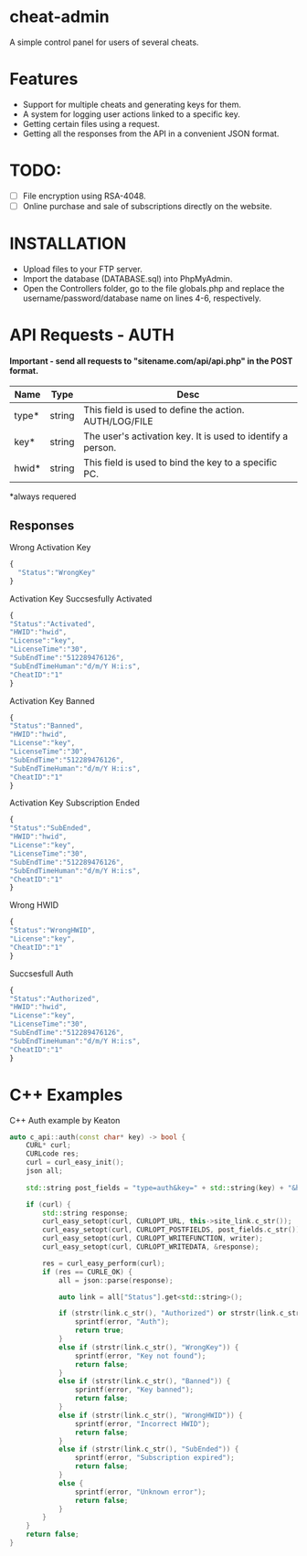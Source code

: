 # cheat-admin
 A simple control panel for users of several cheats.

# Features
 * Support for multiple cheats and generating keys for them.
 * A system for logging user actions linked to a specific key.
 * Getting certain files using a request.
 * Getting all the responses from the API in a convenient JSON format.

# TODO:
- [ ] File encryption using RSA-4048.
- [ ] Online purchase and sale of subscriptions directly on the website.

# INSTALLATION
 * Upload files to your FTP server.
 * Import the database (DATABASE.sql) into PhpMyAdmin.
 * Open the Controllers folder, go to the file globals.php and replace the username/password/database name on lines 4-6, respectively.

# API Requests - AUTH
 #### Important - send all requests to "sitename.com/api/api.php" in the POST format.
 
 Name | Type | Desc
----- | -----|--------
type* | string | This field is used to define the action. AUTH/LOG/FILE
key*  | string | The user's activation key. It is used to identify a person.
hwid* | string | This field is used to bind the key to a specific PC.

*always requered

## Responses

Wrong Activation Key
```js
{
  "Status":"WrongKey"
}
```

Activation Key Succsesfully Activated
```js
{
"Status":"Activated",
"HWID":"hwid",
"License":"key",
"LicenseTime":"30",
"SubEndTime":"512289476126",
"SubEndTimeHuman":"d/m/Y H:i:s",
"CheatID":"1"
}
```

Activation Key Banned
```js
{
"Status":"Banned",
"HWID":"hwid",
"License":"key",
"LicenseTime":"30",
"SubEndTime":"512289476126",
"SubEndTimeHuman":"d/m/Y H:i:s",
"CheatID":"1"
}
```

Activation Key Subscription Ended
```js
{
"Status":"SubEnded",
"HWID":"hwid",
"License":"key",
"LicenseTime":"30",
"SubEndTime":"512289476126",
"SubEndTimeHuman":"d/m/Y H:i:s",
"CheatID":"1"
}
```

Wrong HWID
```js
{
"Status":"WrongHWID",
"License":"key",
"CheatID":"1"
}
```

Succsesfull Auth
```js
{
"Status":"Authorized",
"HWID":"hwid",
"License":"key",
"LicenseTime":"30",
"SubEndTime":"512289476126",
"SubEndTimeHuman":"d/m/Y H:i:s",
"CheatID":"1"
}
```

# C++ Examples

C++ Auth example by Keaton

```cpp
auto c_api::auth(const char* key) -> bool {
	CURL* curl;
	CURLcode res;
	curl = curl_easy_init();
	json all;
 
	std::string post_fields = "type=auth&key=" + std::string(key) + "&hwid=" + YOUR_HWID_GENERATION_METHOD;

	if (curl) {
		std::string response;
		curl_easy_setopt(curl, CURLOPT_URL, this->site_link.c_str());
		curl_easy_setopt(curl, CURLOPT_POSTFIELDS, post_fields.c_str());
		curl_easy_setopt(curl, CURLOPT_WRITEFUNCTION, writer);
		curl_easy_setopt(curl, CURLOPT_WRITEDATA, &response);

		res = curl_easy_perform(curl);
		if (res == CURLE_OK) {
			all = json::parse(response);

			auto link = all["Status"].get<std::string>();

			if (strstr(link.c_str(), "Authorized") or strstr(link.c_str(), "Activated")) {
				sprintf(error, "Auth");
				return true;
			}
			else if (strstr(link.c_str(), "WrongKey")) {
				sprintf(error, "Key not found");
				return false;
			}
			else if (strstr(link.c_str(), "Banned")) {
				sprintf(error, "Key banned");
				return false;
			}
			else if (strstr(link.c_str(), "WrongHWID")) {
				sprintf(error, "Incorrect HWID");
				return false;
			}
			else if (strstr(link.c_str(), "SubEnded")) {
				sprintf(error, "Subscription expired");
				return false;
			}
			else {
				sprintf(error, "Unknown error");
				return false;
			}
		}
	}
	return false;
}
```
